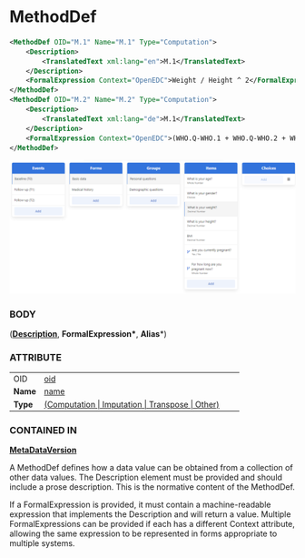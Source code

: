 # MethodDef



```xml
<MethodDef OID="M.1" Name="M.1" Type="Computation">
    <Description>
        <TranslatedText xml:lang="en">M.1</TranslatedText>
    </Description>
    <FormalExpression Context="OpenEDC">Weight / Height ^ 2</FormalExpression>
</MethodDef>
<MethodDef OID="M.2" Name="M.2" Type="Computation">
    <Description>
        <TranslatedText xml:lang="de">M.1</TranslatedText>
    </Description>
    <FormalExpression Context="OpenEDC">(WHO.Q-WHO.1 + WHO.Q-WHO.2 + WHO.Q-WHO.3 + WHO.Q-WHO.4 + WHO.Q-WHO.5) * 4</FormalExpression>
</MethodDef>
```

![Items 참조](<../../../.gitbook/assets/createform (1) (1).png>)



### BODY

([**Description**](studyeventdef/description.md), **FormalExpression\***, **Alias**\*)



### ATTRIBUTE

|          |                                                                          |   |   |
| -------- | ------------------------------------------------------------------------ | - | - |
| OID      | [oid](../../dataformat.md)                                               |   |   |
| **Name** | [name](../../dataformat.md)                                              |   |   |
| **Type** | [(Computation \| Imputation \| Transpose \| Other)](../../dataformat.md) |   |   |



### CONTAINED IN

****[**MetaDataVersion**](./)****



A MethodDef defines how a data value can be obtained from a collection of other data values. The Description element must be provided and should include a prose description. This is the normative content of the MethodDef.

If a FormalExpression is provided, it must contain a machine-readable expression that implements the Description and will return a value. Multiple FormalExpressions can be provided if each has a different Context attribute, allowing the same expression to be represented in forms appropriate to multiple systems.

